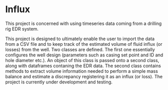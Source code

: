 # Influx

This project is concerned with using timeseries data coming from a drilling rig EDR system.

This project is designed to ultimately enable the user to import the data from a CSV file and to keep track of the estimated volume of fluid influx (or losses) from the well.
Two classes are defined. The first one essentially configures the well design (parameters such as casing set point and ID and hole diameter etc.). An object of this class is passed onto a second class, along with dataframes contaning the EDR data. The second class contains methods to extract volume information needed to perform a simple mass balance and estimate a discrepancy registering it as an influx (or loss).
The project is currently under development and testing.
